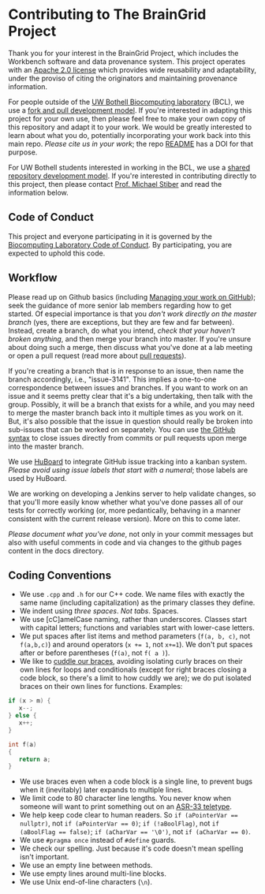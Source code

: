 # Contributing to The BrainGrid Project

Thank you for your interest in the BrainGrid Project, which includes the Workbench software and data provenance system. This project operates with an [Apache 2.0 license](LICENSE.md) which provides wide reusability and adaptability, under the proviso of citing the originators and maintaining provenance information.

For people outside of the [UW Bothell Biocomputing laboratory](http://depts.washington.edu/biocomp/) (BCL), we use a [fork and pull development model](https://help.github.com/articles/about-collaborative-development-models/). If you're interested in adapting this project for your own use, then please feel free to make your own copy of this repository and adapt it to your work. We would be greatly interested to learn about what you do, potentially incorporating your work back into this main repo. *Please cite us in your work*; the repo [README](../../../../Desktop/BrainGrid/BG-reorg/README.md) has a DOI for that purpose.

For UW Bothell students interested in working in the BCL, we use a [shared repository development model](https://help.github.com/articles/about-collaborative-development-models/). If you're interested in contributing directly to this project, then please contact [Prof. Michael Stiber](mailto:stiber@uw.edu) and read the information below.

## Code of Conduct

This project and everyone participating in it is governed by the [Biocomputing Laboratory Code of Conduct](CODE_OF_CONDUCT.md). By participating, you are expected to uphold this code.

## Workflow

Please read up on Github basics (including [Managing your work on GitHub](https://help.github.com/categories/managing-your-work-on-github/)); seek the guidance of more senior lab members regarding how to get started. Of especial importance is that you *don't work directly on the master branch* (yes, there are exceptions, but they are few and far between). Instead, create a branch, do what you intend, *check that your haven't broken anything*, and then merge your branch into master. If you're unsure about doing such a merge, then discuss what you've done at a lab meeting or open a pull request (read more about [pull requests](http://help.github.com/pull-requests/)).

If you're creating a branch that is in response to an issue, then name the branch accordingly, i.e., "issue-3141". This implies a one-to-one correspondence between issues and branches. If you want to work on an issue and it seems pretty clear that it's a big undertaking, then talk with the group. Possibly, it will be a branch that exists for a while, and you may need to merge the master branch back into it multiple times as you work on it. But, it's also possible that the issue in question should really be broken into sub-issues that can be worked on separately. You can use [the GitHub syntax](https://help.github.com/articles/closing-issues-using-keywords/) to close issues directly from commits or pull requests upon merge into the master branch.

We use [HuBoard](https://huboard.com/UWB-Biocomputing/BrainGrid#/) to integrate GitHub issue tracking into a kanban system. *Please avoid using issue labels that start with a numeral*; those labels are used by HuBoard.

We are working on developing a Jenkins server to help validate changes, so that you'll more easily know whether what you've done passes all of our tests for correctly working (or, more pedantically, behaving in a manner consistent with the current release version). More on this to come later.

*Please document what you've done*, not only in your commit messages but also with useful comments in code and via changes to the github pages content in the docs directory.

## Coding Conventions

  * We use `.cpp` and `.h` for our C++ code. We name files with exactly the same name (including capitalization) as the primary classes they define.
  * We indent using *three spaces*. *Not tabs*. Spaces.
  * We use [cC]amelCase naming, rather than underscores. Classes start with capital letters; functions and variables start with lower-case letters.
  * We put spaces after list items and method parameters (`f(a, b, c)`, not `f(a,b,c)`) and around operators (`x += 1`, not `x+=1`). We don't put spaces after or before parentheses (`f(a)`, not `f( a )`).
  * We like to [cuddle our braces](http://blog.gskinner.com/archives/2008/11/curly_braces_to.html), avoiding isolating curly braces on their own lines for loops and conditionals (except for right braces closing a code block, so there's a limit to how cuddly we are); we do put isolated braces on their own lines for functions. Examples:
  ```c++
  if (x > m) {
     x--;
  } else {
     x++;
  }
  ```
  ```c++
  int f(a)
  {
     return a;
  }
  ```
  * We use braces even when a code block is a single line, to prevent bugs when it (inevitably) later expands to multiple lines.
  * We limit code to 80 character line lengths. You never know when someone will want to print something out on an [ASR-33 teletype](https://en.wikipedia.org/wiki/Teletype_Model_33).
  * We help keep code clear to human readers. So `if (aPointerVar == nullptr)`, not `if (aPointerVar == 0)`; `if (!aBoolFlag)`, not `if (aBoolFlag == false)`; `if (aCharVar == '\0')`, not `if (aCharVar == 0)`.
  * We use `#pragma once` instead of `#define` guards.
  * We check our spelling. Just because it's code doesn't mean spelling isn't important.
  * We use an empty line between methods.
  * We use empty lines around multi-line blocks.
  * We use Unix end-of-line characters (`\n`).

